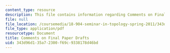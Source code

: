```yaml
---
content_type: resource
description: This file contains information regarding Comments on Final Paper Drafts.
file: null
file_location: /coursemedia/18-904-seminar-in-topology-spring-2011/343d96d135a72300f69c9338178d46bd_MIT18_904S11_final.pdf
file_type: application/pdf
resourcetype: Document
title: Comments on Final Paper Drafts
uid: 343d96d1-35a7-2300-f69c-9338178d46bd
---
```

